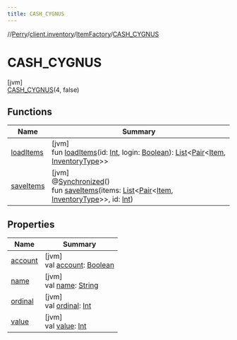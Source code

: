 ```yaml
---
title: CASH_CYGNUS
---
```

//[Perry](../../../../index.html)/[client.inventory](../../index.html)/[ItemFactory](../index.html)/[CASH_CYGNUS](index.html)



# CASH_CYGNUS



[jvm]\
[CASH_CYGNUS](index.html)(4, false)



## Functions


| Name | Summary |
|---|---|
| [loadItems](../load-items.html) | [jvm]<br>fun [loadItems](../load-items.html)(id: [Int](https://kotlinlang.org/api/latest/jvm/stdlib/kotlin/-int/index.html), login: [Boolean](https://kotlinlang.org/api/latest/jvm/stdlib/kotlin/-boolean/index.html)): [List](https://kotlinlang.org/api/latest/jvm/stdlib/kotlin.collections/-list/index.html)<[Pair](https://kotlinlang.org/api/latest/jvm/stdlib/kotlin/-pair/index.html)<[Item](../../-item/index.html), [InventoryType](../../-inventory-type/index.html)>> |
| [saveItems](../save-items.html) | [jvm]<br>@[Synchronized](https://kotlinlang.org/api/latest/jvm/stdlib/kotlin.jvm/-synchronized/index.html)()<br>fun [saveItems](../save-items.html)(items: [List](https://kotlinlang.org/api/latest/jvm/stdlib/kotlin.collections/-list/index.html)<[Pair](https://kotlinlang.org/api/latest/jvm/stdlib/kotlin/-pair/index.html)<[Item](../../-item/index.html), [InventoryType](../../-inventory-type/index.html)>>, id: [Int](https://kotlinlang.org/api/latest/jvm/stdlib/kotlin/-int/index.html)) |


## Properties


| Name | Summary |
|---|---|
| [account](account.html) | [jvm]<br>val [account](account.html): [Boolean](https://kotlinlang.org/api/latest/jvm/stdlib/kotlin/-boolean/index.html) |
| [name](name.html) | [jvm]<br>val [name](name.html): [String](https://kotlinlang.org/api/latest/jvm/stdlib/kotlin/-string/index.html) |
| [ordinal](ordinal.html) | [jvm]<br>val [ordinal](ordinal.html): [Int](https://kotlinlang.org/api/latest/jvm/stdlib/kotlin/-int/index.html) |
| [value](value.html) | [jvm]<br>val [value](value.html): [Int](https://kotlinlang.org/api/latest/jvm/stdlib/kotlin/-int/index.html) |

